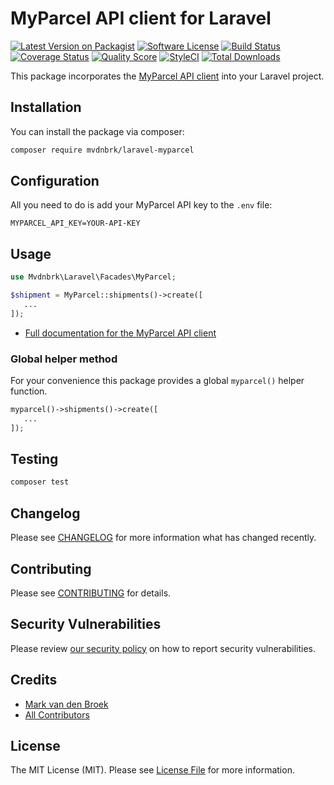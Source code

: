 # MyParcel API client for Laravel

[![Latest Version on Packagist][ico-version]][link-packagist]
[![Software License][ico-license]](LICENSE.md)
[![Build Status][ico-travis]][link-travis]
[![Coverage Status][ico-scrutinizer]][link-scrutinizer]
[![Quality Score][ico-code-quality]][link-code-quality]
[![StyleCI][ico-style-ci]][link-style-ci]
[![Total Downloads][ico-downloads]][link-downloads]

This package incorporates the [MyParcel API client](https://github.com/mvdnbrk/myparcel-php-api) into your Laravel project.

## Installation

You can install the package via composer:

```bash
composer require mvdnbrk/laravel-myparcel
```

## Configuration

All you need to do is add your MyParcel API key to the `.env` file:

```
MYPARCEL_API_KEY=YOUR-API-KEY
```

## Usage

```php
use Mvdnbrk\Laravel\Facades\MyParcel;

$shipment = MyParcel::shipments()->create([
   ...
]);
```

* [Full documentation for the MyParcel API client](https://github.com/mvdnbrk/myparcel-php-api)

### Global helper method

For your convenience this package provides a global `myparcel()` helper function.

```php
myparcel()->shipments()->create([
   ...
]);
```

## Testing

``` bash
composer test
```
## Changelog

Please see [CHANGELOG](CHANGELOG.md) for more information what has changed recently.

## Contributing

Please see [CONTRIBUTING](.github/CONTRIBUTING.md) for details.

## Security Vulnerabilities

Please review [our security policy](../../security/policy) on how to report security vulnerabilities.

## Credits

- [Mark van den Broek][link-author]
- [All Contributors][link-contributors]

## License

The MIT License (MIT). Please see [License File](LICENSE.md) for more information.

[ico-version]: https://img.shields.io/packagist/v/mvdnbrk/laravel-myparcel.svg?style=flat-square
[ico-license]: https://img.shields.io/badge/license-MIT-brightgreen.svg?style=flat-square
[ico-travis]: https://img.shields.io/travis/mvdnbrk/laravel-myparcel/master.svg?style=flat-square
[ico-scrutinizer]: https://img.shields.io/scrutinizer/coverage/g/mvdnbrk/laravel-myparcel.svg?style=flat-square
[ico-code-quality]: https://img.shields.io/scrutinizer/g/mvdnbrk/laravel-myparcel.svg?style=flat-square
[ico-style-ci]: https://styleci.io/repos/221930206/shield?branch=master
[ico-downloads]: https://img.shields.io/packagist/dt/mvdnbrk/laravel-myparcel.svg?style=flat-square

[link-packagist]: https://packagist.org/packages/mvdnbrk/laravel-myparcel
[link-travis]: https://travis-ci.org/mvdnbrk/laravel-myparcel
[link-scrutinizer]: https://scrutinizer-ci.com/g/mvdnbrk/laravel-myparcel/code-structure
[link-code-quality]: https://scrutinizer-ci.com/g/mvdnbrk/laravel-myparcel
[link-style-ci]: https://styleci.io/repos/221930206
[link-downloads]: https://packagist.org/packages/mvdnbrk/laravel-myparcel
[link-author]: https://github.com/mvdnbrk
[link-contributors]: ../../contributors
